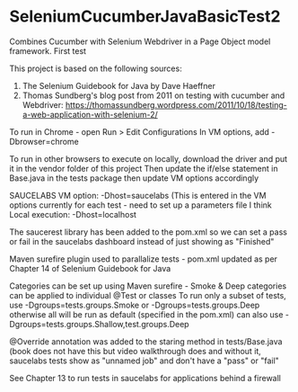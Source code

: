 # SeleniumCucumberJavaBasicTest2
Combines Cucumber with Selenium Webdriver in a Page Object model framework. First test

This project is based on the following sources:

1) The Selenium Guidebook for Java by Dave Haeffner
2) Thomas Sundberg's blog post from 2011 on testing with cucumber and Webdriver: https://thomassundberg.wordpress.com/2011/10/18/testing-a-web-application-with-selenium-2/

To run in Chrome - open Run > Edit Configurations
In VM options, add -Dbrowser=chrome

To run in other browsers to execute on locally, download the driver and put it in the vendor folder of this project
Then update the if/else statement in Base.java in the tests package
then update VM options accordingly

SAUCELABS
VM option: -Dhost=saucelabs
(This is entered in the VM options currently for each test - need to set up a parameters file I think
Local execution: -Dhost=localhost

The saucerest library has been added to the pom.xml so we can set a pass or fail in the saucelabs dashboard instead of just showing as "Finished"

Maven surefire plugin used to parallalize tests - pom.xml updated as per Chapter 14 of Selenium Guidebook for Java

Categories can be set up using Maven surefire - Smoke & Deep categories can be applied to individual @Test or classes
 To run only a subset of tests, use -Dgroups=tests.groups.Smoke or -Dgroups=tests.groups.Deep otherwise all will be run as default (specified in the pom.xml)
 can also use -Dgroups=tests.groups.Shallow,test.groups.Deep

@Override annotation was added to the staring method in tests/Base.java (book does not have this but video walkthrough does and without it,
 saucelabs tests show as "unnamed job" and don't have a "pass" or "fail"

 See Chapter 13 to run tests in saucelabs for applications behind a firewall
